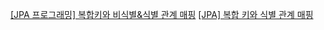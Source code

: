 [[JPA 프로그래밍] 복합키와 비식별&식별 관계 매핑](https://velog.io/@choidongkuen/JPA-%ED%94%84%EB%A1%9C%EA%B7%B8%EB%9E%98%EB%B0%8D-%EB%B3%B5%ED%95%A9%ED%82%A4%EC%99%80-%EB%B9%84%EC%8B%9D%EB%B3%84%EC%8B%9D%EB%B3%84-%EA%B4%80%EA%B3%84-%EB%A7%A4%ED%95%91)
[[JPA] 복합 키와 식별 관계 매핑](https://brightstarit.tistory.com/53)
